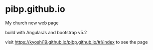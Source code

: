 # pibp.github.io
My church new web page

build with AngularJs and bootstrap v5.2

visit https://kyoshi19.github.io/pibp.github.io/#!/index to see the page
